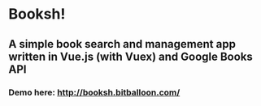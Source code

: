 # Booksh!

## A simple book search and management app written in Vue.js (with Vuex) and Google Books API

### Demo here: http://booksh.bitballoon.com/
